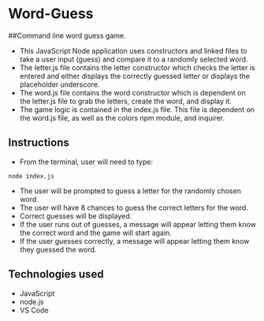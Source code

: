 # Word-Guess
##Command line word guess game.
- This JavaScript Node application uses constructors and linked files to take a user input (guess) and compare it to a randomly selected word. 
- The letter.js file contains the letter constructor which checks the letter is entered and either displays the correctly guessed letter or displays the placeholder underscore.
- The word.js file contains the word constructor which is dependent on the letter.js file to grab the letters, create the word, and display it.
- The game logic is contained in the index.js file. This file is dependent on the word.js file, as well as the colors npm module, and inquirer. 


## Instructions
- From the terminal, user will need to type:
```
node index.js

```
- The user will be prompted to guess a letter for the randomly chosen word. 
- The user will have 8 chances to guess the correct letters for the word. 
- Correct guesses will be displayed.
- If the user runs out of guesses, a message will appear letting them know the correct word and the game will start again. 
- If the user guesses correctly, a message will appear letting them know they guessed the word. 

## Technologies used

- JavaScript
- node.js
- VS Code

